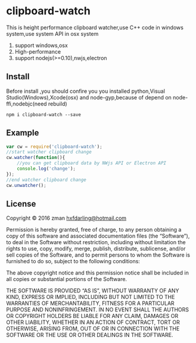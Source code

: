 # clipboard-watch

This is height performance clipboard watcher,use C++ code in windows system,use system API in osx system
1. support windows,osx
2. High-performance
3. support nodejs(>=0.10),nwjs,electron

## Install
Before install ,you should confire you you installed python,Visual Studio(Windows),Xcode(osx) and node-gyp,because of depend on node-ffi,nodebjc(need rebuild)
```
npm i clipboard-watch --save
```
## Example
```js
var cw = require('clipboard-watch');
//start watcher clipboard change
cw.watcher(function(){
	//you can get clipboard data by NWjs API or Electron API
	console.log('change');
});
//end watcher clipboard change
cw.unwatcher();
```
## License
Copyright © 2016 zman <hxfdarling@hotmail.com>

Permission is hereby granted, free of charge, to any person obtaining a copy of this software and associated documentation files (the “Software”), to deal in the Software without restriction, including without limitation the rights to use, copy, modify, merge, publish, distribute, sublicense, and/or sell copies of the Software, and to permit persons to whom the Software is furnished to do so, subject to the following conditions:

The above copyright notice and this permission notice shall be included in all copies or substantial portions of the Software.

THE SOFTWARE IS PROVIDED “AS IS”, WITHOUT WARRANTY OF ANY KIND, EXPRESS OR IMPLIED, INCLUDING BUT NOT LIMITED TO THE WARRANTIES OF MERCHANTABILITY, FITNESS FOR A PARTICULAR PURPOSE AND NONINFRINGEMENT. IN NO EVENT SHALL THE AUTHORS OR COPYRIGHT HOLDERS BE LIABLE FOR ANY CLAIM, DAMAGES OR OTHER LIABILITY, WHETHER IN AN ACTION OF CONTRACT, TORT OR OTHERWISE, ARISING FROM, OUT OF OR IN CONNECTION WITH THE SOFTWARE OR THE USE OR OTHER DEALINGS IN THE SOFTWARE.
